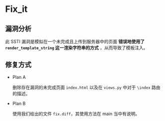# Fix_it

## 漏洞分析

此 SSTI 漏洞是模拟在一个未完成且上传到服务器中的页面 **错误地使用了 `render_template_string` 这一渲染字符串的方式** ，从而导致了模板注入。

## 修复方式

- Plan A

  删除存在漏洞的未完成页面 `index.html` 以及在 `views.py` 中对于 `\index` 路由的描述。

- Plan B

  使用我们给出的文件 `fix.diff`，其使用方法在 main 当中有说明。
